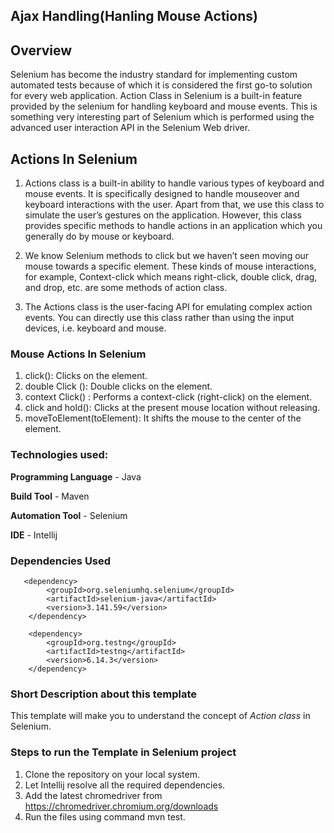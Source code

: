## Ajax Handling(Hanling Mouse Actions)
## Overview

Selenium has become the industry standard for implementing custom automated tests because of which it is considered the first go-to solution for every web application. Action Class in Selenium is a built-in feature provided by the selenium for handling keyboard and mouse events. This is something very interesting part of Selenium which is performed using the advanced user interaction API in the Selenium Web driver.

## Actions In Selenium

1) Actions class is a built-in ability to handle various types of keyboard and mouse events. It is specifically designed to handle mouseover and keyboard interactions with the user. Apart from that, we use this class to simulate the user’s gestures on the application. However, this class provides specific methods to handle actions in an application which you generally do by mouse or keyboard.

2) We know Selenium methods to click but we haven’t seen moving our mouse towards a specific element. These kinds of mouse interactions, for example, Context-click which means right-click, double click, drag, and drop, etc. are some methods of action class.

3) The Actions class is the user-facing API for emulating complex action events. You can directly use this class rather than using the input devices, i.e. keyboard and mouse.

### Mouse Actions In Selenium

1) click(): Clicks on the element.
2) double Click (): Double clicks on the element.
3) context Click() : Performs a context-click (right-click) on the element.
4) click and hold(): Clicks at the present mouse location without releasing.
5) moveToElement(toElement): It shifts the mouse to the center of the element.

### Technologies used:
**Programming Language** - Java

**Build Tool** - Maven

**Automation Tool** - Selenium

**IDE** - Intellij

### Dependencies Used

       <dependency>
            <groupId>org.seleniumhq.selenium</groupId>
            <artifactId>selenium-java</artifactId>
            <version>3.141.59</version>
        </dependency>
        
        <dependency>
            <groupId>org.testng</groupId>
            <artifactId>testng</artifactId>
            <version>6.14.3</version>
        </dependency>
  
### Short Description about this template
This template will make you to understand the concept of *Action class* in Selenium.

### Steps to run the Template in Selenium project
1. Clone the repository on your local system.
2. Let Intellij resolve all the required dependencies.
3. Add the latest chromedriver from https://chromedriver.chromium.org/downloads
4. Run the files using command mvn test.
